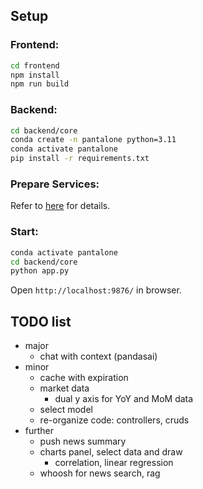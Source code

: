 ## Setup

### Frontend:

```bash
cd frontend
npm install
npm run build
```

### Backend:

```bash
cd backend/core
conda create -n pantalone python=3.11
conda activate pantalone
pip install -r requirements.txt
```

### Prepare Services:

Refer to [here](backend/service/readme.md) for details.


### Start:

```bash
conda activate pantalone
cd backend/core
python app.py
```

Open `http://localhost:9876/` in browser.


## TODO list

- major
  - chat with context (pandasai)
- minor
  - cache with expiration
  - market data
    - dual y axis for YoY and MoM data
  - select model
  - re-organize code: controllers, cruds
- further
  - push news summary
  - charts panel, select data and draw
    - correlation, linear regression
  - whoosh for news search, rag
